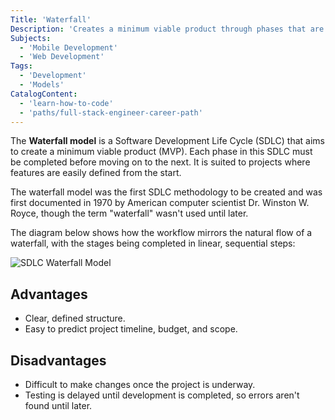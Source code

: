 ```yaml
---
Title: 'Waterfall'
Description: 'Creates a minimum viable product through phases that are completed in a specific order.'
Subjects:
  - 'Mobile Development'
  - 'Web Development'
Tags:
  - 'Development'
  - 'Models'
CatalogContent:
  - 'learn-how-to-code'
  - 'paths/full-stack-engineer-career-path'
---
```


The **Waterfall model** is a Software Development Life Cycle (SDLC) that aims to create a minimum viable product (MVP). Each phase in this SDLC must be completed before moving on to the next. It is suited to projects where features are easily defined from the start.

The waterfall model was the first SDLC methodology to be created and was first documented in 1970 by American computer scientist Dr. Winston W. Royce, though the term "waterfall" wasn't used until later.

The diagram below shows how the workflow mirrors the natural flow of a waterfall, with the stages being completed in linear, sequential steps:

![SDLC Waterfall Model](https://raw.githubusercontent.com/Codecademy/docs/main/media/sdlc-waterfall.jpg)

## Advantages

- Clear, defined structure.
- Easy to predict project timeline, budget, and scope.

## Disadvantages

- Difficult to make changes once the project is underway.
- Testing is delayed until development is completed, so errors aren't found until later.
